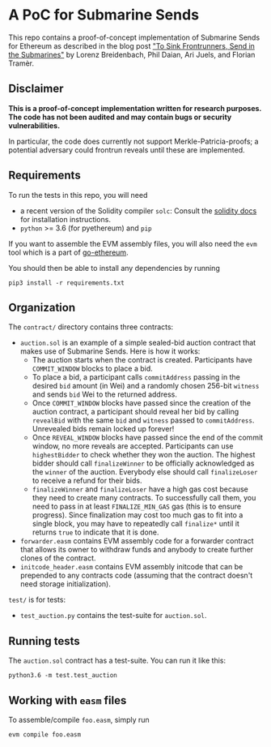 # A PoC for Submarine Sends

This repo contains a proof-of-concept implementation of Submarine Sends for
Ethereum as described in the blog post ["To Sink Frontrunners, Send in the
Submarines"](http://hackingdistributed.com/2017/08/28/submarine-sends/) by
Lorenz Breidenbach, Phil Daian, Ari Juels, and Florian Tramèr.

## Disclaimer

**This is a proof-of-concept implementation written for research purposes. The
code has not been audited and may contain bugs or security vulnerabilities.**

In particular, the code does currently not support Merkle-Patricia-proofs; a
potential adversary could frontrun reveals until these are implemented.

## Requirements

To run the tests in this repo, you will need

- a recent version of the Solidity compiler `solc`: Consult the [solidity
  docs](http://solidity.readthedocs.io/en/develop/installing-solidity.html) for
  installation instructions.
- `python` >= 3.6 (for pyethereum) and `pip`

If you want to assemble the EVM assembly files, you will also need the `evm`
tool which is a part of [go-ethereum](https://github.com/ethereum/go-ethereum).

You should then be able to install any dependencies by running
```
pip3 install -r requirements.txt
```

## Organization

The `contract/` directory contains three contracts:

- `auction.sol` is an example of a simple sealed-bid auction contract that makes
  use of Submarine Sends. Here is how it works:
    - The auction starts when the contract is created. Participants have
      `COMMIT_WINDOW` blocks to place a bid.
    - To place a bid, a participant calls `commitAddress` passing in the desired
      `bid` amount (in Wei) and a randomly chosen 256-bit `witness` and sends
      `bid` Wei to the returned address.
    - Once `COMMIT_WINDOW` blocks have passed since the creation of the auction
      contract, a participant should reveal her bid by calling `revealBid` with
      the same `bid` and `witness` passed to `commitAddress`. Unrevealed bids
      remain locked up forever!
    - Once `REVEAL_WINDOW` blocks have passed since the end of the commit
      window, no more reveals are accepted. Participants can use `highestBidder`
      to check whether they won the auction. The highest bidder should call
      `finalizeWinner` to be officially acknowledged as the `winner` of the
      auction. Everybody else should call `finalizeLoser` to receive a refund
      for their bids.
    - `finalizeWinner` and `finalizeLoser` have a high gas cost because they
      need to create many contracts. To successfully call them, you need to pass
      in at least `FINALIZE_MIN_GAS` gas (this is to ensure progress). Since
      finalization may cost too much gas to fit into a single block, you may
      have to repeatedly call `finalize*` until it returns `true` to indicate
      that it is done.
- `forwarder.easm` contains EVM assembly code for a forwarder contract that
  allows its owner to withdraw funds and anybody to create further clones of the
  contract.
- `initcode_header.easm` contains EVM assembly initcode that can be prepended to
  any contracts code (assuming that the contract doesn't need storage
  initialization).

`test/` is for tests:
- `test_auction.py` contains the test-suite for `auction.sol`.

## Running tests

The `auction.sol` contract has a test-suite. You can run it like this:
```
python3.6 -m test.test_auction
```

## Working with `easm` files

To assemble/compile `foo.easm`, simply run
```
evm compile foo.easm
```
